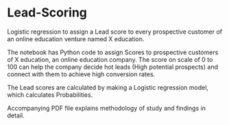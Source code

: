 # Lead-Scoring
Logistic regression to assign a Lead score to every prospective customer of an online education venture named X education.

The notebook has Python code to assign Scores to prospective customers of X education, an online education company. The score on scale of 0 to 100 can help the company decide hot leads (High potential prospects) and connect with them to achieve high conversion rates.

The Lead scores are calculated by making a Logistic regression model, which calculates Probabilities.

Accompanying PDF file explains methodology of study and findings in detail.

